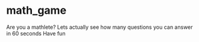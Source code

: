 # math_game
Are you a mathlete?
Lets actually see how many questions you can answer in 60 seconds
Have fun
